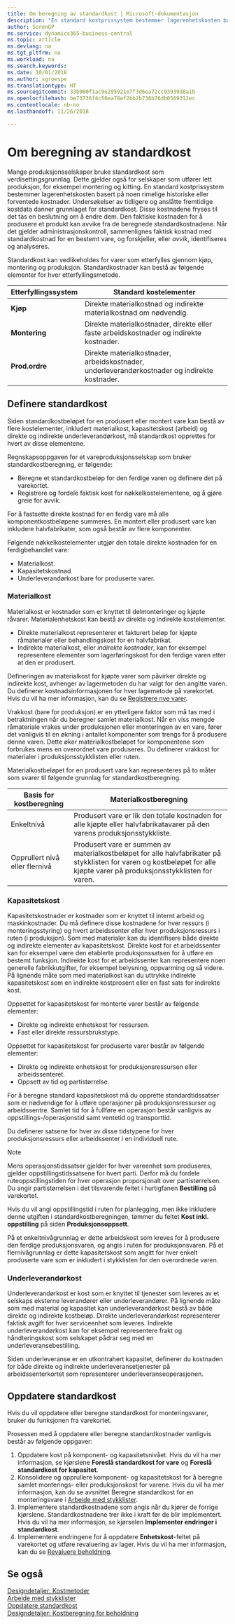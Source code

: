 ```yaml
---
title: Om beregning av standardkost | Microsoft-dokumentasjon
description: "En standard kostprissystem bestemmer lagerenhetskosten basert på noen rimelige historiske eller forventede kostnader. Undersøkelser av tidligere og anslåtte fremtidige kostdata danner grunnlaget for standardkost."
author: SorenGP
ms.service: dynamics365-business-central
ms.topic: article
ms.devlang: na
ms.tgt_pltfrm: na
ms.workload: na
ms.search.keywords: 
ms.date: 10/01/2018
ms.author: sgroespe
ms.translationtype: HT
ms.sourcegitcommit: 33b900f1ac9e295921e7f3d6ea72cc93939d8a1b
ms.openlocfilehash: be73736f4c56ea78ef2bb2b736b76db0569312ec
ms.contentlocale: nb-no
ms.lasthandoff: 11/26/2018

---
```

# <a name="about-calculating-standard-cost"></a>Om beregning av standardkost
Mange produksjonsselskaper bruke standardkost som verdisettingsgrunnlag. Dette gjelder også for selskaper som utfører lett produksjon, for eksempel montering og kitting. En standard kostprissystem bestemmer lagerenhetskosten basert på noen rimelige historiske eller forventede kostnader. Undersøkelser av tidligere og anslåtte fremtidige kostdata danner grunnlaget for standardkost. Disse kostnadene fryses til det tas en beslutning om å endre dem. Den faktiske kostnaden for å produsere et produkt kan avvike fra de beregnede standardkostnadene. Når det gjelder administrasjonskontroll, sammenlignes faktisk kostnad med standardkostnad for en bestemt vare, og forskjeller, eller *avvik*, identifiseres og analyseres.  

Standardkost kan vedlikeholdes for varer som etterfylles gjennom kjøp, montering og produksjon. Standardkostnader kan bestå av følgende elementer for hver etterfyllingsmetode.  

|Etterfyllingssystem|Standard kostelementer|  
|--------------------------|----------------------------|  
|**Kjøp**|Direkte materialkostnad og indirekte materialkostnad om nødvendig.|  
|**Montering**|Direkte materialkostnader, direkte eller faste arbeidskostnader og indirekte kostnader.|  
|**Prod.ordre**|Direkte materialkostnader, arbeidskostnader, underleverandørkostnader og indirekte kostnader.|  

## <a name="setting-up-standard-costs"></a>Definere standardkost  
Siden standardkostbeløpet for en produsert eller montert vare kan bestå av flere kostelementer, inkludert materialkost, kapasitetskost (arbeid) og direkte og indirekte underleverandørkost, må standardkost opprettes for hvert av disse elementene.  

Regnskapsoppgaven for et vareproduksjonsselskap som bruker standardkostberegning, er følgende:  

-   Beregne et standardkostbeløp for den ferdige varen og definere det på varekortet.  
-   Registrere og fordele faktisk kost for nøkkelkostelementene, og å gjøre greie for avvik.  

For å fastsette direkte kostnad for en ferdig vare må alle komponentkostbeløpene summeres. En montert eller produsert vare kan inkludere halvfabrikater, som også består av flere komponenter.  

Følgende nøkkelkostelementer utgjør den totale direkte kostnaden for en ferdigbehandlet vare:  

-   Materialkost.  
-   Kapasitetskostnad  
-   Underleverandørkost bare for produserte varer.  

### <a name="material-costs"></a>Materialkost  
 Materialkost er kostnader som er knyttet til delmonteringer og kjøpte råvarer. Materialenhetskost kan bestå av direkte og indirekte kostelementer.  

-   Direkte materialkost representerer et fakturert beløp for kjøpte råmaterialer eller behandlingskost for en halvfabrikat.  
-   Indirekte materialkost, eller *indirekte kostnader*, kan for eksempel representere elementer som lagerføringskost for den ferdige varen etter at den er produsert.  

Defineringen av materialkost for kjøpte varer som påvirker direkte og indirekte kost, avhenger av lagermetoden du har valgt for den angitte varen. Du definerer kostnadsinformasjonen for hver lagemetode på varekortet. Hvis du vil ha mer informasjon, kan du se [Registrere nye varer](inventory-how-register-new-items.md).

Vrakkost (bare for produksjon) er en ytterligere faktor som må tas med i betraktningen når du beregner samlet materialkost. Når en viss mengde råmateriale vrakes under produksjonen eller monteringen av en vare, fører det vanligvis til en økning i antallet komponenter som trengs for å produsere denne varen. Dette øker materialkostbeløpet for komponentene som forbrukes mens en overordnet vare produseres. Du definerer vrakkost for materialer i produksjonsstykklisten eller ruten.  

Materialkostbeløpet for en produsert vare kan representeres på to måter som svarer til følgende grunnlag for standardkostberegning.  

|Basis for kostberegning|Materialkostberegning|  
|----------------------------|-------------------------------|  
|Enkeltnivå|Produsert vare er lik den totale kostnaden for alle kjøpte eller halvfabrikatavarer på den varens produksjonsstykkliste.|  
|Opprullert nivå eller flernivå|Produsert vare er summen av materialkostbeløpet for alle halvfabrikater på stykklisten for varen og kostbeløpet for alle kjøpte varer på produksjonsstykklisten for varen.|  

### <a name="capacity-costs"></a>Kapasitetskost  
Kapasitetskostnader er kostnader som er knyttet til internt arbeid og maskinkostnader. Du må definere disse kostnadene for hver ressurs (i monteringsstyring) og hvert arbeidssenter eller hver produksjonsressurs i ruten (i produksjon). Som med materialer kan du identifisere både direkte og indirekte elementer av kapasitetskost. Direkte kost for et arbeidssenter kan for eksempel være den etablerte produksjonssatsen for å utføre en bestemt funksjon. Indirekte kost for et arbeidssenter kan representere noen generelle fabrikkutgifter, for eksempel belysning, oppvarming og så videre. På lignende måte som med materialkost kan du uttrykke indirekte kapasitetskost som en indirekte kostprosent eller en fast sats for indirekte kost.  

Oppsettet for kapasitetskost for monterte varer består av følgende elementer:  

-   Direkte og indirekte enhetskost for ressursen.  
-   Fast eller direkte ressursbrukstype.  

Oppsettet for kapasitetskost for produserte varer består av følgende elementer:  

-   Direkte og indirekte enhetskost for produksjonsressursen eller arbeidssenteret.  
-   Oppsett av tid og partistørrelse.  

For å beregne standard kapasitetskost må du opprette standardtidssatser som er nødvendige for å utføre operasjoner på produksjonsressurser og arbeidssentre. Samlet tid for å fullføre en operasjon består vanligvis av oppstillings-/operasjonstid samt ventetid og transporttid.  

Du definerer satsene for hver av disse tidstypene for hver produksjonsressurs eller arbeidssenter i en individuell rute.  

> [!NOTE]  
>  Mens operasjonstidssatser gjelder for hver vareenhet som produseres, gjelder oppstillingstidssatsene for hvert parti. Derfor må du fordele ruteoppstillingstiden for hver operasjon proporsjonalt over partistørrelsen. Du angir partistørrelsen i det tilsvarende feltet i hurtigfanen **Bestilling** på varekortet.  

Hvis du vil angi oppstillingstid i ruten for planlegging, men ikke inkludere denne utgiften i standardkostberegningen, tømmer du feltet **Kost inkl. oppstilling** på siden **Produksjonsoppsett**.  

På et enkeltnivågrunnlag er dette arbeidskost som kreves for å produsere den ferdige produksjonsvaren, og angis i ruten for produksjonsvaren. På et flernivågrunnlag er dette kapasitetskost som angitt for hver enkelt produserte vare som er inkludert i stykklisten for den overordnede varen.  

### <a name="subcontractor-costs"></a>Underleverandørkost  
Underleverandørkost er kost som er knyttet til tjenester som leveres av et selskaps eksterne leverandører eller underleverandører. På lignende måte som med material og kapasitet kan underleverandørkost bestå av både direkte og indirekte kostbeløp. Direkte underleverandørkost representerer faktisk avgift for hver serviceenhet som leveres. Indirekte underleverandørkost kan for eksempel representere frakt og håndteringskost som selskapet pådrar seg med en underleveransebestilling.  

Siden underleveranse er en utkontrahert kapasitet, definerer du kostnaden for både direkte og indirekte underleveransetjenester på arbeidssenterkortet som representerer underleveranseoperasjonen.  

## <a name="updating-standard-costs"></a>Oppdatere standardkost  
Hvis du vil oppdatere eller beregne standardkost for monteringsvarer, bruker du funksjonen fra varekortet.  

Prosessen med å oppdatere eller beregne standardkostnader vanligvis består av følgende oppgaver:  

1.  Oppdatere kost på komponent- og kapasitetsnivået. Hvis du vil ha mer informasjon, se kjørslene **Foreslå standardkost for vare** og **Foreslå standardkost for kapasitet**.  
2.  Konsolidere og opprullere komponent- og kapasitetskost for å beregne samlet monterings- eller produksjonskost for varene. Hvis du vil ha mer informasjon, kan du se avsnittet Beregne standardkost for en monteringsvare i [Arbeide med stykklister](inventory-how-work-BOMs.md).  
3.  Implementere standardkostnadene som angis når du kjører de forrige kjørslene. Standardkostnadene trer ikke i kraft før de blir implementert. Hvis du vil ha mer informasjon, se kjørselen **Implementer endringer i standardkost**.  
4.  Implementere endringene for å oppdatere **Enhetskost**-feltet på varekortet og utføre revaluering av lager. Hvis du vil ha mer informasjon, kan du se [Revaluere beholdning](inventory-how-revalue-inventory.md).

## <a name="see-also"></a>Se også  
 [Designdetaljer: Kostmetoder](design-details-costing-methods.md)   
 [Arbeide med stykklister](inventory-how-work-BOMs.md)   
 [Oppdatere standardkost](finance-how-to-update-standard-costs.md)   
 [Designdetaljer: Kostberegning for beholdning](design-details-inventory-costing.md)

